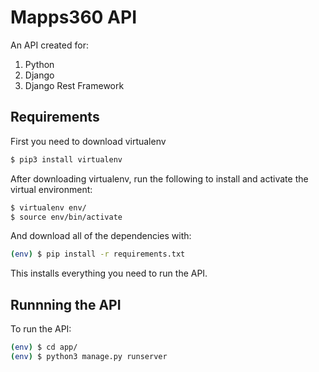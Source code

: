 # Mapps360 API
An API created for:
1. Python
2. Django
3. Django Rest Framework

## Requirements
First you need to download virtualenv
```sh
$ pip3 install virtualenv
```

After downloading virtualenv, run the following to install and activate the virtual environment:
```sh
$ virtualenv env/
$ source env/bin/activate
```

And download all of the dependencies with:
```sh
(env) $ pip install -r requirements.txt
```
This installs everything you need to run the API.

## Runnning the API
To run the API:
```sh
(env) $ cd app/
(env) $ python3 manage.py runserver
```
